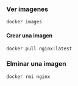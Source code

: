 
### Ver imagenes
```
docker images
```
#### Crear una imagen
```
docker pull nginx:latest
```


### Elminar una imagen
```
docker rmi nginx
```